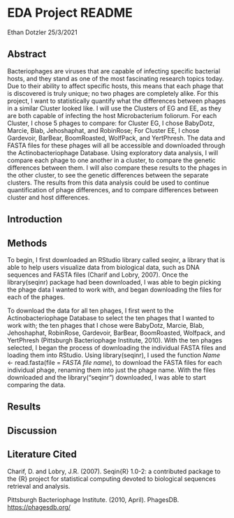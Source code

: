EDA Project README
================
Ethan Dotzler
25/3/2021

## Abstract

Bacteriophages are viruses that are capable of infecting specific
bacterial hosts, and they stand as one of the most fascinating research
topics today. Due to their ability to affect specific hosts, this means
that each phage that is discovered is truly unique; no two phages are
completely alike. For this project, I want to statistically quantify
what the differences between phages in a similar Cluster looked like. I
will use the Clusters of EG and EE, as they are both capable of
infecting the host Microbacterium foliorum. For each Cluster, I chose 5
phages to compare: for Cluster EG, I chose BabyDotz, Marcie, Blab,
Jehoshaphat, and RobinRose; For Cluster EE, I chose Gardevoir, BarBear,
BoomRoasted, WolfPack, and YertPhresh. The data and FASTA files for
these phages will all be accessible and downloaded through the
Actinobacteriophage Database. Using exploratory data analysis, I will
compare each phage to one another in a cluster, to compare the genetic
differences between them. I will also compare these results to the
phages in the other cluster, to see the genetic differences between the
separate clusters. The results from this data analysis could be used to
continue quantification of phage differences, and to compare differences
between cluster and host differences.

## Introduction

## Methods

To begin, I first downloaded an RStudio library called seqinr, a library
that is able to help users visualize data from biological data, such as
DNA sequences and FASTA files (Charif and Lobry, 2007). Once the
library(seqinr) package had been downloaded, I was able to begin picking
the phage data I wanted to work with, and began downloading the files
for each of the phages.

To download the data for all ten phages, I first went to the
Actinobacteriophage Database to select the ten phages that I wanted to
work with; the ten phages that I chose were BabyDotz, Marcie, Blab,
Jehoshaphat, RobinRose, Gardevoir, BarBear, BoomRoasted, Wolfpack, and
YertPhresh (Pittsburgh Bacteriophage Institute, 2010). With the ten
phages selected, I began the process of downloading the individual FASTA
files and loading them into RStudio. Using library(seqinr), I used the
function *Name* &lt;- read.fasta(file = *FASTA file name*), to download
the FASTA files for each individual phage, renaming them into just the
phage name. With the files downloaded and the library(“seqinr”)
downloaded, I was able to start comparing the data.

## Results

## Discussion

## Literature Cited

Charif, D. and Lobry, J.R. (2007). Seqin{R} 1.0-2: a contributed package
to the {R} project for statistical computing devoted to biological
sequences retrieval and analysis.

Pittsburgh Bacteriophage Institute. (2010, April). PhagesDB.
<https://phagesdb.org/>
